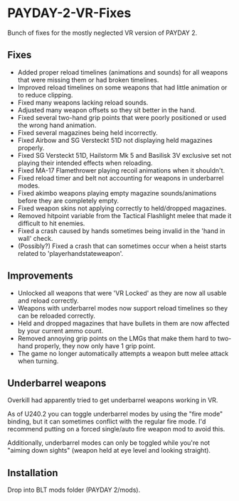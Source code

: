# PAYDAY-2-VR-Fixes
Bunch of fixes for the mostly neglected VR version of PAYDAY 2.

## Fixes
- Added proper reload timelines (animations and sounds) for all weapons that were missing them or had broken timelines.
- Improved reload timelines on some weapons that had little animation or to reduce clipping.
- Fixed many weapons lacking reload sounds.
- Adjusted many weapon offsets so they sit better in the hand.
- Fixed several two-hand grip points that were poorly positioned or used the wrong hand animation.
- Fixed several magazines being held incorrectly.
- Fixed Airbow and SG Versteckt 51D not displaying held magazines properly.
- Fixed SG Versteckt 51D, Hailstorm Mk 5 and Basilisk 3V exclusive set not playing their intended effects when reloading.
- Fixed MA-17 Flamethrower playing recoil animations when it shouldn't.
- Fixed reload timer and belt not accounting for weapons in underbarrel modes.
- Fixed akimbo weapons playing empty magazine sounds/animations before they are completely empty.
- Fixed weapon skins not applying correctly to held/dropped magazines.
- Removed hitpoint variable from the Tactical Flashlight melee that made it difficult to hit enemies.
- Fixed a crash caused by hands sometimes being invalid in the 'hand in wall' check.
- (Possibly?) Fixed a crash that can sometimes occur when a heist starts related to 'playerhandstateweapon'.
## Improvements
- Unlocked all weapons that were 'VR Locked' as they are now all usable and reload correctly.
- Weapons with underbarrel modes now support reload timelines so they can be reloaded correctly.
- Held and dropped magazines that have bullets in them are now affected by your current ammo count.
- Removed annoying grip points on the LMGs that make them hard to two-hand properly, they now only have 1 grip point.
- The game no longer automatically attempts a weapon butt melee attack when turning.

## Underbarrel weapons
Overkill had apparently tried to get underbarrel weapons working in VR.

As of U240.2 you can toggle underbarrel modes by using the "fire mode" binding, but it can sometimes conflict with the regular fire mode. I'd recommend putting on a forced single/auto fire weapon mod to avoid this.

Additionally, underbarrel modes can only be toggled while you're not "aiming down sights" (weapon held at eye level and looking straight).

## Installation
Drop into BLT mods folder (PAYDAY 2/mods).